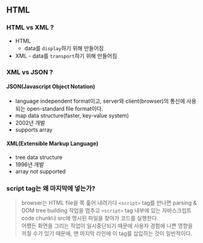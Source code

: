 ## HTML

### HTML vs XML ?

-   HTML
    -   data를 `display`하기 위해 만들어짐
-   XML - data를 `transport`하기 위해 만들어짐

### XML vs JSON ?

#### JSON(Javascript Object Notation)

-   language independent format이고, server와 client(browser)의 통신에 사용되는 open-standard file format이다.
-   map data structure(faster, key-value system)
-   2002년 개발
-   supports array

#### XML(Extensible Markup Language)

-   tree data structure
-   1996년 개발
-   array not supported

### script tag는 왜 마지막에 넣는가?

> browser는 HTML file을 쭉 훑어 내려가다 `<script>` tag를 만나면 parsing & DOM tree building 작업을 멈추고 `<script>` tag 내부에 있는 자바스크립트 code chunk나 src에 명시된 파일을 찾아가 코드를 실행한다.  
> 어쨌든 화면을 그리는 작업이 일시중단되기 때문에 사용자 경험에 나쁜 영향을 끼칠 수가 있기 때문에, 맨 마지막 라인에 이 tag를 삽입하는 것이 일반적이다.
